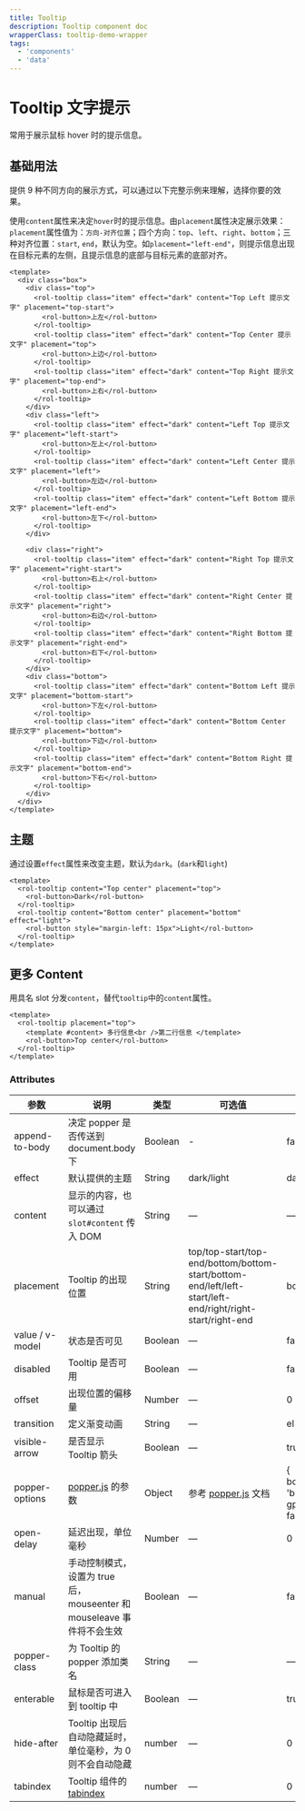 ```yaml
---
title: Tooltip
description: Tooltip component doc
wrapperClass: tooltip-demo-wrapper
tags:
  - 'components'
  - 'data'
---
```


# Tooltip 文字提示

常用于展示鼠标 hover 时的提示信息。

## 基础用法

提供 9 种不同方向的展示方式，可以通过以下完整示例来理解，选择你要的效果。

使用`content`属性来决定`hover`时的提示信息。由`placement`属性决定展示效果：`placement`属性值为：`方向-对齐位置`；四个方向：`top`、`left`、`right`、`bottom`；三种对齐位置：`start`, `end`，默认为空。如`placement="left-end"`，则提示信息出现在目标元素的左侧，且提示信息的底部与目标元素的底部对齐。

```vue demo
<template>
  <div class="box">
    <div class="top">
      <rol-tooltip class="item" effect="dark" content="Top Left 提示文字" placement="top-start">
        <rol-button>上左</rol-button>
      </rol-tooltip>
      <rol-tooltip class="item" effect="dark" content="Top Center 提示文字" placement="top">
        <rol-button>上边</rol-button>
      </rol-tooltip>
      <rol-tooltip class="item" effect="dark" content="Top Right 提示文字" placement="top-end">
        <rol-button>上右</rol-button>
      </rol-tooltip>
    </div>
    <div class="left">
      <rol-tooltip class="item" effect="dark" content="Left Top 提示文字" placement="left-start">
        <rol-button>左上</rol-button>
      </rol-tooltip>
      <rol-tooltip class="item" effect="dark" content="Left Center 提示文字" placement="left">
        <rol-button>左边</rol-button>
      </rol-tooltip>
      <rol-tooltip class="item" effect="dark" content="Left Bottom 提示文字" placement="left-end">
        <rol-button>左下</rol-button>
      </rol-tooltip>
    </div>

    <div class="right">
      <rol-tooltip class="item" effect="dark" content="Right Top 提示文字" placement="right-start">
        <rol-button>右上</rol-button>
      </rol-tooltip>
      <rol-tooltip class="item" effect="dark" content="Right Center 提示文字" placement="right">
        <rol-button>右边</rol-button>
      </rol-tooltip>
      <rol-tooltip class="item" effect="dark" content="Right Bottom 提示文字" placement="right-end">
        <rol-button>右下</rol-button>
      </rol-tooltip>
    </div>
    <div class="bottom">
      <rol-tooltip class="item" effect="dark" content="Bottom Left 提示文字" placement="bottom-start">
        <rol-button>下左</rol-button>
      </rol-tooltip>
      <rol-tooltip class="item" effect="dark" content="Bottom Center 提示文字" placement="bottom">
        <rol-button>下边</rol-button>
      </rol-tooltip>
      <rol-tooltip class="item" effect="dark" content="Bottom Right 提示文字" placement="bottom-end">
        <rol-button>下右</rol-button>
      </rol-tooltip>
    </div>
  </div>
</template>
```

## 主题

通过设置`effect`属性来改变主题，默认为`dark`。(`dark`和`light`)

```vue demo
<template>
  <rol-tooltip content="Top center" placement="top">
    <rol-button>Dark</rol-button>
  </rol-tooltip>
  <rol-tooltip content="Bottom center" placement="bottom" effect="light">
    <rol-button style="margin-left: 15px">Light</rol-button>
  </rol-tooltip>
</template>
```

## 更多 Content

用具名 slot 分发`content`，替代`tooltip`中的`content`属性。

```vue demo
<template>
  <rol-tooltip placement="top">
    <template #content> 多行信息<br />第二行信息 </template>
    <rol-button>Top center</rol-button>
  </rol-tooltip>
</template>
```

### Attributes

| 参数            | 说明                                                                                                    | 类型    | 可选值                                                                                                    | 默认值                                                |
| --------------- | ------------------------------------------------------------------------------------------------------- | ------- | --------------------------------------------------------------------------------------------------------- | ----------------------------------------------------- |
| append-to-body  | 决定 popper 是否传送到 document.body 下                                                                 | Boolean | -                                                                                                         | false                                                 |
| effect          | 默认提供的主题                                                                                          | String  | dark/light                                                                                                | dark                                                  |
| content         | 显示的内容，也可以通过 `slot#content` 传入 DOM                                                          | String  | —                                                                                                         | —                                                     |
| placement       | Tooltip 的出现位置                                                                                      | String  | top/top-start/top-end/bottom/bottom-start/bottom-end/left/left-start/left-end/right/right-start/right-end | bottom                                                |
| value / v-model | 状态是否可见                                                                                            | Boolean | —                                                                                                         | false                                                 |
| disabled        | Tooltip 是否可用                                                                                        | Boolean | —                                                                                                         | false                                                 |
| offset          | 出现位置的偏移量                                                                                        | Number  | —                                                                                                         | 0                                                     |
| transition      | 定义渐变动画                                                                                            | String  | —                                                                                                         | el-fade-in-linear                                     |
| visible-arrow   | 是否显示 Tooltip 箭头                                                                                   | Boolean | —                                                                                                         | true                                                  |
| popper-options  | [popper.js](https://popper.js.org/documentation.html) 的参数                                            | Object  | 参考 [popper.js](https://popper.js.org/documentation.html) 文档                                           | { boundariesElement: 'body', gpuAcceleration: false } |
| open-delay      | 延迟出现，单位毫秒                                                                                      | Number  | —                                                                                                         | 0                                                     |
| manual          | 手动控制模式，设置为 true 后，mouseenter 和 mouseleave 事件将不会生效                                   | Boolean | —                                                                                                         | false                                                 |
| popper-class    | 为 Tooltip 的 popper 添加类名                                                                           | String  | —                                                                                                         | —                                                     |
| enterable       | 鼠标是否可进入到 tooltip 中                                                                             | Boolean | —                                                                                                         | true                                                  |
| hide-after      | Tooltip 出现后自动隐藏延时，单位毫秒，为 0 则不会自动隐藏                                               | number  | —                                                                                                         | 0                                                     |
| tabindex        | Tooltip 组件的 [tabindex](https://developer.mozilla.org/en-US/docs/Web/HTML/Global_attributes/tabindex) | number  | —                                                                                                         | 0                                                     |
